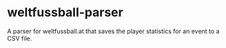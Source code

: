 # weltfussball-parser
A parser for weltfussball.at that saves the player statistics for an event to a CSV file.
